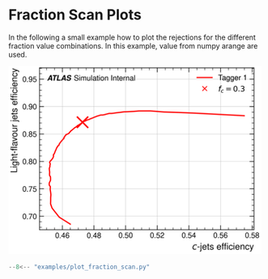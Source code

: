 # Fraction Scan Plots

In the following a small example how to plot the rejections
for the different fraction value combinations. In this example, 
value from numpy arange are used.

<img src=https://github.com/umami-hep/puma/raw/examples-material/FractionScanPlot_test.png width=500>

```py
--8<-- "examples/plot_fraction_scan.py"
```